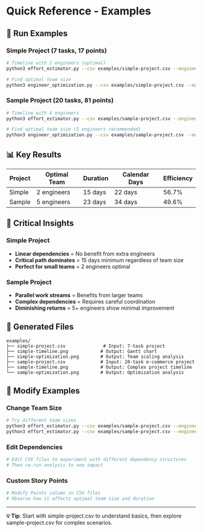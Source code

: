 # Quick Reference - Examples

## 🚀 Run Examples

### Simple Project (7 tasks, 17 points)
```bash
# Timeline with 2 engineers (optimal)
python3 effort_estimator.py --csv examples/simple-project.csv --engineers 2 --output simple-demo

# Find optimal team size
python3 engineer_optimization.py --csv examples/simple-project.csv --max-engineers 6 --output simple-opt
```

### Sample Project (20 tasks, 81 points)
```bash
# Timeline with 4 engineers
python3 effort_estimator.py --csv examples/sample-project.csv --engineers 4 --output sample-demo

# Find optimal team size (5 engineers recommended)
python3 engineer_optimization.py --csv examples/sample-project.csv --max-engineers 8 --output sample-opt
```

## 📊 Key Results

| Project | Optimal Team | Duration | Calendar Days | Efficiency |
|---------|--------------|----------|---------------|------------|
| Simple  | 2 engineers  | 15 days  | 22 days       | 56.7%      |
| Sample  | 5 engineers  | 23 days  | 34 days       | 49.6%      |

## 🎯 Critical Insights

### Simple Project
- **Linear dependencies** = No benefit from extra engineers
- **Critical path dominates** = 15 days minimum regardless of team size
- **Perfect for small teams** = 2 engineers optimal

### Sample Project  
- **Parallel work streams** = Benefits from larger teams
- **Complex dependencies** = Requires careful coordination
- **Diminishing returns** = 5+ engineers show minimal improvement

## 📁 Generated Files

```
examples/
├── simple-project.csv              # Input: 7-task project
├── simple-timeline.png            # Output: Gantt chart
├── simple-optimization.png        # Output: Team scaling analysis
├── sample-project.csv             # Input: 20-task e-commerce project  
├── sample-timeline.png            # Output: Complex project timeline
└── sample-optimization.png        # Output: Optimization analysis
```

## 🔧 Modify Examples

### Change Team Size
```bash
# Try different team sizes
python3 effort_estimator.py --csv examples/sample-project.csv --engineers 3 --output sample-3eng
python3 effort_estimator.py --csv examples/sample-project.csv --engineers 6 --output sample-6eng
```

### Edit Dependencies
```bash
# Edit CSV files to experiment with different dependency structures
# Then re-run analysis to see impact
```

### Custom Story Points
```bash
# Modify Points column in CSV files
# Observe how it affects optimal team size and duration
```

---
**💡 Tip**: Start with simple-project.csv to understand basics, then explore sample-project.csv for complex scenarios.
